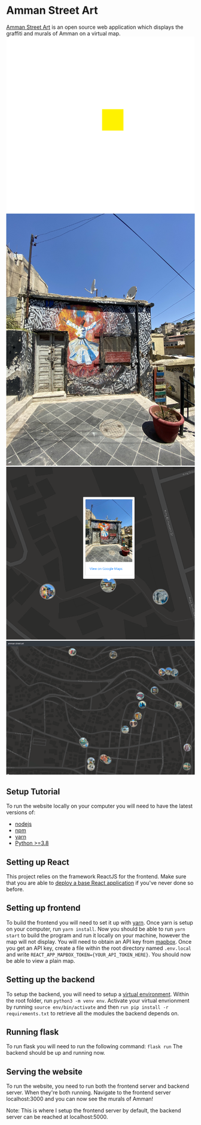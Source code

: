 # Amman Street Art

[Amman Street Art](www.ammanstreetart.com) is an open source web application which displays the graffiti and murals of Amman on a virtual map. 
![amman street art](/public/ASA_LOGO_3.png)
![mural](/examples/IMG_5155.jpeg)
![mural_on_website](/examples/capture2.PNG)
![website](/examples/Capture3.PNG)

## Setup Tutorial

To run the website locally on your computer you will need to have the latest versions of:
* [nodejs](https://nodejs.org/en/download/)
* [npm](https://www.npmjs.com/get-npm) 
* [yarn](https://yarnpkg.com/getting-started/install) 
* [Python >=3.8](https://www.python.org/downloads/)

## Setting up React

This project relies on the framework ReactJS for the frontend. Make sure that you are able to [deploy a base React application](https://reactjs.org/docs/getting-started.html) if you've never done so before.

## Setting up frontend 

To build the frontend you will need to set it up with [yarn](https://yarnpkg.com/getting-started/install). Once yarn is setup on your computer, run `yarn install`. Now you should be able to run `yarn start` to build the program and run it locally on your machine, however the map will not display. You will need to obtain an API key from [mapbox](https://www.mapbox.com/maps/). Once you get an API key, create a file within the root directory named `.env.local` and write `REACT_APP_MAPBOX_TOKEN={YOUR_API_TOKEN_HERE}`. You should now be able to view a plain map. 

## Setting up the backend

To setup the backend, you will need to setup a [virtual environment](https://docs.python.org/3/tutorial/venv.html). Within the root folder, run `python3 -m venv env`. Activate your virtual envrionment by running `source env/bin/activate` and then `run pip install -r requirements.txt` to retrieve all the modules the backend depends on. 

## Running flask

To run flask you will need to run the following command:
`flask run`
The backend should be up and running now. 

## Serving the website

To run the website, you need to run both the frontend server and backend server. When they're both running. Navigate to the frontend server localhost:3000 and you can now see the murals of Amman! 

Note: This is where I setup the frontend server by default, the backend server can be reached at localhost:5000. 

